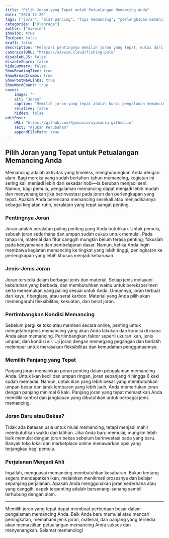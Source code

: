 ```yaml
---
title: "Pilih Joran yang Tepat untuk Petualangan Memancing Anda"
date: "2024-12-20"
tags: ["joran", "alat pancing", "tips memancing", "perlengkapan memancing"]
categories: ["Olahraga"]
author: ["Aixwim"]
showToc: true
TocOpen: false
draft: false
description: "Pelajari pentingnya memilih joran yang tepat, mulai dari material hingga panjang, dan bagaimana hal tersebut memengaruhi pengalaman memancing Anda."
canonicalURL: "https://aixwim.cloud/fishing-pole"
disableHLJS: false
disableShare: false
hideSummary: false
ShowReadingTime: true
ShowBreadCrumbs: true
ShowPostNavLinks: true
ShowWordCount: true
cover:
    image: ""
    alt: "Joran"
    caption: "Memilih joran yang tepat adalah kunci pengalaman memancing yang sukses."
    relative: false
    hidden: false
editPost:
    URL: "https://github.com/Xyomania/xyomania.github.io"
    Text: "Ajukan Perubahan"
    appendFilePath: true
---
```


## Pilih Joran yang Tepat untuk Petualangan Memancing Anda

Memancing adalah aktivitas yang timeless, menghubungkan Anda dengan alam. Bagi mereka yang sudah bertahun-tahun memancing, kegiatan ini sering kali menjadi lebih dari sekadar hobi—ia berubah menjadi seni. Namun, bagi pemula, pengalaman memancing dapat menjadi lebih mudah dan menyenangkan jika berinvestasi pada joran dan perlengkapan yang tepat. Apakah Anda berencana memancing sesekali atau menjadikannya sebagai kegiatan rutin, peralatan yang tepat sangat penting.

### **Pentingnya Joran**

Joran adalah peralatan paling penting yang Anda butuhkan. Untuk pemula, sebuah joran sederhana dan umpan sudah cukup untuk memulai. Pada tahap ini, material dan fitur canggih mungkin belum terasa penting; fokuslah pada kenyamanan dan pembelajaran dasar. Namun, ketika Anda ingin membawa kegiatan memancing ke tingkat yang lebih tinggi, peningkatan ke perlengkapan yang lebih khusus menjadi keharusan.

### **Jenis-Jenis Joran**

Joran tersedia dalam berbagai jenis dan material. Setiap jenis melayani kebutuhan yang berbeda, dan membutuhkan waktu untuk bereksperimen serta menemukan yang paling sesuai untuk Anda. Umumnya, joran terbuat dari kayu, fiberglass, atau serat karbon. Material yang Anda pilih akan memengaruhi fleksibilitas, kekuatan, dan berat joran.

### **Pertimbangkan Kondisi Memancing**

Sebelum pergi ke toko atau membeli secara online, penting untuk mengetahui jenis memancing yang akan Anda lakukan dan kondisi di mana Anda akan memancing. Pertimbangkan faktor seperti ukuran ikan, jenis umpan, dan kondisi air. Uji joran dengan memegang pegangan dan berlatih melempar untuk merasakan fleksibilitas dan kemudahan penggunaannya.

### **Memilih Panjang yang Tepat**

Panjang joran memainkan peran penting dalam pengalaman memancing Anda. Untuk ikan kecil dan umpan ringan, joran sepanjang 4 hingga 6 kaki sudah memadai. Namun, untuk ikan yang lebih besar yang membutuhkan umpan besar dan jarak lemparan yang lebih jauh, Anda memerlukan joran dengan panjang minimal 6 kaki. Panjang joran yang tepat memastikan Anda memiliki kontrol dan jangkauan yang dibutuhkan untuk berbagai jenis memancing.

### **Joran Baru atau Bekas?**

Tidak ada batasan usia untuk mulai memancing, tetapi menjadi mahir membutuhkan waktu dan latihan. Jika Anda baru memulai, mungkin lebih baik memulai dengan joran bekas sebelum berinvestasi pada yang baru. Banyak toko lokal dan marketplace online menawarkan opsi yang terjangkau bagi pemula.

### **Perjalanan Menjadi Ahli**

Ingatlah, menguasai memancing membutuhkan kesabaran. Bukan tentang segera mendapatkan ikan, melainkan menikmati prosesnya dan belajar sepanjang perjalanan. Apakah Anda menggunakan joran sederhana atau yang canggih, aspek terpenting adalah bersenang-senang sambil terhubung dengan alam.

---

Memilih joran yang tepat dapat membuat perbedaan besar dalam pengalaman memancing Anda. Baik Anda baru memulai atau mencari peningkatan, memahami jenis joran, material, dan panjang yang tersedia akan memastikan petualangan memancing Anda sukses dan menyenangkan. Selamat memancing!
